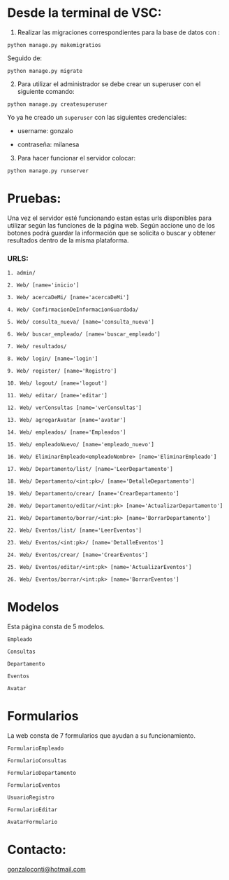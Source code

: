 

# Desde la terminal de VSC:


1. Realizar las migraciones correspondientes para la base de datos con :

 `python manage.py makemigratios`
 
 Seguido de: 
 
 `python manage.py migrate`

2. Para utilizar el administrador se debe crear un superuser con el siguiente comando:

`python manage.py createsuperuser`

Yo ya he creado un `superuser` con las siguientes credenciales:

* username: gonzalo

* contraseña: milanesa



3. Para hacer funcionar el servidor colocar: 

`python manage.py runserver`


# Pruebas:

Una vez el servidor esté funcionando estan estas urls disponibles para utilizar según las funciones de la página web. Según accione uno de los botones podrá guardar la información que se solicita o buscar y obtener resultados dentro de la misma plataforma.

### URLS:


`1. admin/`

`2. Web/ [name='inicio']`

`3. Web/ acercaDeMi/ [name='acercaDeMi']`

`4. Web/ ConfirmacionDeInformacionGuardada/`

`5. Web/ consulta_nueva/ [name='consulta_nueva']`

`6. Web/ buscar_empleado/ [name='buscar_empleado']`

`7. Web/ resultados/`

`8. Web/ login/ [name='login']`

`9. Web/ register/ [name='Registro']`

`10. Web/ logout/ [name='logout']`

`11. Web/ editar/ [name='editar']`

`12. Web/ verConsultas [name='verConsultas']`

`13. Web/ agregarAvatar [name='avatar']`

`14. Web/ empleados/ [name='Empleados']`

`15. Web/ empleadoNuevo/ [name='empleado_nuevo']`

`16. Web/ EliminarEmpleado<empleadoNombre> [name='EliminarEmpleado']`

`17. Web/ Departamento/list/ [name='LeerDepartamento']`

`18. Web/ Departamento/<int:pk>/ [name='DetalleDepartamento']`

`19. Web/ Departamento/crear/ [name='CrearDepartamento']`

`20. Web/ Departamento/editar/<int:pk> [name='ActualizarDepartamento']`

`21. Web/ Departamento/borrar/<int:pk> [name='BorrarDepartamento']`

`22. Web/ Eventos/list/ [name='LeerEventos']`

`23. Web/ Eventos/<int:pk>/ [name='DetalleEventos']`

`24. Web/ Eventos/crear/ [name='CrearEventos']`

`25. Web/ Eventos/editar/<int:pk> [name='ActualizarEventos']`

`26. Web/ Eventos/borrar/<int:pk> [name='BorrarEventos']`



# Modelos

Esta página consta de 5 modelos.

`Empleado`

`Consultas`

`Departamento`

`Eventos`

`Avatar`


# Formularios


La web consta de 7 formularios que ayudan a su funcionamiento.

`FormularioEmpleado`

`FormularioConsultas`

`FormularioDepartamento`

`FormularioEventos`

`UsuarioRegistro`

`FormularioEditar`

`AvatarFormulario`
    



# Contacto:

gonzaloconti@hotmail.com

